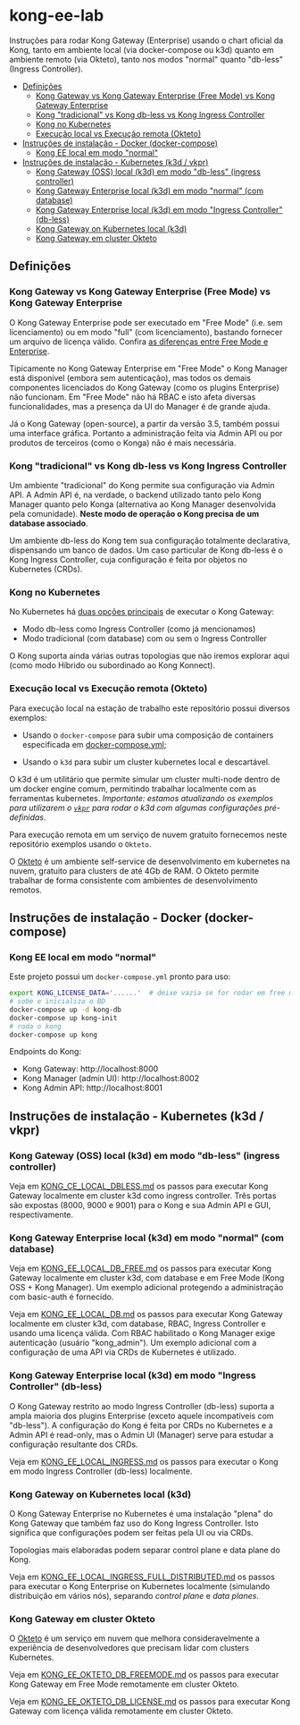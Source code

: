# kong-ee-lab <!-- omit in toc -->

Instruções para rodar Kong Gateway (Enterprise) usando o chart oficial da Kong, tanto em ambiente local (via docker-compose ou k3d) quanto em ambiente remoto (via Okteto), tanto nos modos "normal" quanto "db-less" (Ingress Controller).

- [Definições](#definições)
  - [Kong Gateway vs Kong Gateway Enterprise (Free Mode) vs Kong Gateway Enterprise](#kong-gateway-vs-kong-gateway-enterprise-free-mode-vs-kong-gateway-enterprise)
  - [Kong "tradicional" vs Kong db-less vs Kong Ingress Controller](#kong-tradicional-vs-kong-db-less-vs-kong-ingress-controller)
  - [Kong no Kubernetes](#kong-no-kubernetes)
  - [Execução local vs Execução remota (Okteto)](#execução-local-vs-execução-remota-okteto)
- [Instruções de instalação - Docker (docker-compose)](#instruções-de-instalação---docker-docker-compose)
  - [Kong EE local em modo "normal"](#kong-ee-local-em-modo-normal)
- [Instruções de instalação - Kubernetes (k3d / vkpr)](#instruções-de-instalação---kubernetes-k3d--vkpr)
  - [Kong Gateway (OSS) local (k3d) em modo "db-less" (ingress controller)](#kong-gateway-oss-local-k3d-em-modo-db-less-ingress-controller)
  - [Kong Gateway Enterprise local (k3d) em modo "normal" (com database)](#kong-gateway-enterprise-local-k3d-em-modo-normal-com-database)
  - [Kong Gateway Enterprise local (k3d) em modo "Ingress Controller" (db-less)](#kong-gateway-enterprise-local-k3d-em-modo-ingress-controller-db-less)
  - [Kong Gateway on Kubernetes local (k3d)](#kong-gateway-on-kubernetes-local-k3d)
  - [Kong Gateway em cluster Okteto](#kong-gateway-em-cluster-okteto)

## Definições

### Kong Gateway vs Kong Gateway Enterprise (Free Mode) vs Kong Gateway Enterprise

O Kong Gateway Enterprise pode ser executado em "Free Mode" (i.e. sem licenciamento) ou em modo "full" (com licenciamento), bastando fornecer um arquivo de licença válido. Confira [as diferenças entre Free Mode e Enterprise](https://docs.konghq.com/gateway/latest/plan-and-deploy/licenses/).

Tipicamente no Kong Gateway Enterprise em "Free Mode" o Kong Manager está disponível (embora sem autenticação), mas todos os demais componentes licenciados do Kong Gateway (como os plugins Enterprise) não funcionam. Em "Free Mode" não há RBAC e isto afeta diversas funcionalidades, mas a presença da UI do Manager é de grande ajuda.

Já o Kong Gateway (open-source), a partir da versão 3.5, também possui uma interface gráfica. Portanto a administração feita via Admin API ou por produtos de terceiros (como o Konga) não é mais necessária.

### Kong "tradicional" vs Kong db-less vs Kong Ingress Controller

Um ambiente "tradicional" do Kong permite sua configuração via Admin API. A Admin API é, na verdade, o backend utilizado tanto pelo Kong Manager quanto pelo Konga (alternativa ao Kong Manager desenvolvida pela comunidade). **Neste modo de operação o Kong precisa de um database associado**.

Um ambiente db-less do Kong tem sua configuração totalmente declarativa, dispensando um banco de dados. Um caso particular de Kong db-less é o Kong Ingress Controller, cuja configuração é feita por objetos no Kubernetes (CRDs).

### Kong no Kubernetes

No Kubernetes há [duas opções principais](https://docs.konghq.com/gateway/latest/install/kubernetes/deployment-options/) de executar o Kong Gateway:

- Modo db-less como Ingress Controller (como já mencionamos)
- Modo tradicional (com database) com ou sem o Ingress Controller

O Kong suporta ainda várias outras topologias que não iremos explorar aqui (como modo Híbrido ou subordinado ao Kong Konnect).

### Execução local vs Execução remota (Okteto)

Para execução local na estação de trabalho este repositório possui diversos exemplos:

* Usando o `docker-compose` para subir uma composição de containers especificada em [docker-compose.yml](docker-compose.yml);

* Usando o `k3d` para subir um cluster kubernetes local e descartável.

O k3d é um utilitário que permite simular um cluster multi-node dentro de um docker engine comum, permitindo trabalhar localmente com as ferramentas kubernetes. *Importante: estamos atualizando os exemplos para utilizarem o [`vkpr`](https://docs.vkpr.net/) para rodar o k3d com algumas configurações pré-definidas*.

Para execução remota em um serviço de nuvem gratuito fornecemos neste repositório exemplos usando o `Okteto`.

O [Okteto](https://okteto.com) é um ambiente self-service de desenvolvimento em kubernetes na nuvem, gratuito para clusters de até 4Gb de RAM. O Okteto permite trabalhar de forma consistente com ambientes de desenvolvimento remotos. 

## Instruções de instalação - Docker (docker-compose)

### Kong EE local em modo "normal"

Este projeto possui um `docker-compose.yml` pronto para uso:

```sh
export KONG_LICENSE_DATA='......'  # deixe vazia se for rodar em free mode
# sobe e inicializa o BD
docker-compose up -d kong-db
docker-compose up kong-init
# roda o kong
docker-compose up kong
```

Endpoints do Kong:

* Kong Gateway: http://localhost:8000
* Kong Manager (admin UI): http://localhost:8002
* Kong Admin API: http://localhost:8001

## Instruções de instalação - Kubernetes (k3d / vkpr)

### Kong Gateway (OSS) local (k3d) em modo "db-less" (ingress controller)

Veja em [KONG_CE_LOCAL_DBLESS.md](KONG_CE_LOCAL_DBLESS.md) os passos para executar Kong Gateway localmente em cluster k3d como ingress controller. Três portas são expostas (8000, 9000 e 9001) para o Kong e sua Admin API e GUI, respectivamente.

### Kong Gateway Enterprise local (k3d) em modo "normal" (com database)

Veja em [KONG_EE_LOCAL_DB_FREE.md](KONG_EE_LOCAL_DB_FREE.md) os passos para executar Kong Gateway localmente em cluster k3d, com database e em Free Mode (Kong OSS + Kong Manager). Um exemplo adicional protegendo a administração com basic-auth é fornecido.

Veja em [KONG_EE_LOCAL_DB.md](KONG_EE_LOCAL_DB.md) os passos para executar Kong Gateway localmente em cluster k3d, com database, RBAC, Ingress Controller e usando uma licença válida. Com RBAC habilitado o Kong Manager exige autenticação (usuário "kong_admin"). Um exemplo adicional com a configuração de uma API via CRDs de Kubernetes é utilizado.

### Kong Gateway Enterprise local (k3d) em modo "Ingress Controller" (db-less)

O Kong Gateway restrito ao modo Ingress Controller (db-less) suporta a ampla maioria dos plugins Enterprise (exceto aquele incompatíveis com "db-less"). A configuração do Kong é feita por CRDs no Kubernetes e a Admin API é read-only, mas o Admin UI (Manager) serve para estudar a configuração resultante dos CRDs.

Veja em [KONG_EE_LOCAL_INGRESS.md](KONG_EE_LOCAL_INGRESS.md) os passos para executar o Kong em modo Ingress Controller (db-less) localmente.

### Kong Gateway on Kubernetes local (k3d)

O Kong Gateway Enterprise no Kubernetes é uma instalação "plena" do Kong Gateway que também faz uso do Kong Ingress Controller. Isto significa que configurações podem ser feitas pela UI ou via CRDs.

Topologias mais elaboradas podem separar control plane e data plane do Kong.

Veja em [KONG_EE_LOCAL_INGRESS_FULL_DISTRIBUTED.md](KONG_EE_LOCAL_INGRESS_FULL_DISTRIBUTED.md) os passos para executar o Kong Enterprise on Kubernetes localmente (simulando distribuição em vários nós), separando *control plane* e *data planes*.

### Kong Gateway em cluster Okteto

O [Okteto](https://www.okteto.com/) é um serviço em nuvem que melhora consideravelmente a experiência de desenvolvedores que precisam lidar com clusters Kubernetes.

Veja em [KONG_EE_OKTETO_DB_FREEMODE.md](KONG_EE_OKTETO_DB_FREEMODE.md) os passos para executar Kong Gateway em Free Mode remotamente em cluster Okteto.

Veja em [KONG_EE_OKTETO_DB_LICENSE.md](KONG_EE_OKTETO_DB_LICENSE.md) os passos para executar Kong Gateway com licença válida remotamente em cluster Okteto.

